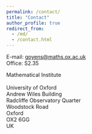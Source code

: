 ```yaml
---
permalink: /contact/
title: "Contact"
author_profile: true
redirect_from: 
  - /md/
  - /contact.html
---
```


E-mail: goyens@maths.ox.ac.uk<br/>
Office: S2.35


Mathematical Institute<br/>  
University of Oxford<br/>
Andrew Wiles Building<br/>
Radcliffe Observatory Quarter<br/>
Woodstock Road<br/>
Oxford<br/>
OX2 6GG<br/>
UK

